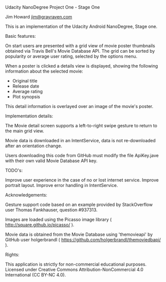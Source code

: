 Udacity NanoDegree Project One - Stage One

Jim Howard
jim@grayraven.com

This is an implementation of the Udacity Android NanoDegree, Stage one.

Basic features:

On start users are presented with a grid view of movie poster thumbnails obtained via Travis Bell's Movie Database API. The grid can be sorted by popularity or average user rating, selected by the options menu.

When a poster is clicked a details view is displayed, showing the following information about the selected movie:

- Original title
- Release date
- Average rating
- Plot synopsis

This detail information is overlayed over an image of the movie's poster.

Implementation details:

The Movie detail screen supports a left-to-right swipe gesture to return to the main grid view.

Movie data is downloaded in an IntentService, data is not re-downloaded after an orientation change.

Users downloading this code from GitHub must modify the file ApiKey.jave with their own valid Movie Database API key.

TODO's:

Improve user experience in the case of no or lost internet service.
Improve portrait layout.
Improve error handling in IntentService.

Acknowledgements:

Gesture support code based on an example provided by StackOverflow user Thomas Fankhauser, question #937313.

Images are loaded using the Picasso image library ( http://square.github.io/picasso/ ).

Movie data is obtained from the Movie Database using 'themovieapi' by GitHub user holgerbrandl ( https://github.com/holgerbrandl/themoviedbapi/ ).

Rights:

This application is strictly for non-commercial educational purposes.
Licensed under Creative Commons Attribution-NonCommercial 4.0 International (CC BY-NC 4.0).

